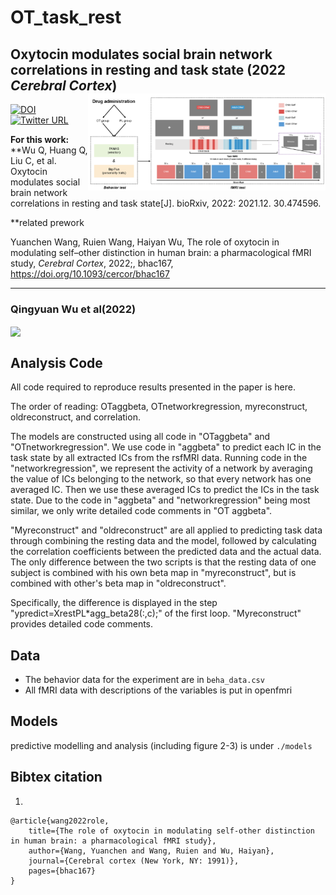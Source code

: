 # OT_task_rest
## Oxytocin modulates social brain network correlations in resting and task state (2022 *Cerebral Cortex*) <img src="https://github.com/andlab-um/OT_task_rest/blob/main/procedure.png" align="right" width="380px">

[![DOI](https://img.shields.io/badge/biorxiv-preprint-brightgreen)](https://doi.org/10.1101/2021.12.30.474596)<br />
[![Twitter URL](https://img.shields.io/twitter/url?label=%40ANDlab3&style=social&url=https%3A%2F%2Ftwitter.com%ANDlab3)](https://twitter.com/ANDlab3)


**For this work: <br />**
**Wu Q, Huang Q, Liu C, et al. Oxytocin modulates social brain network correlations in resting and task state[J]. bioRxiv, 2022: 2021.12. 30.474596. <br />


**related prework

Yuanchen Wang, Ruien Wang, Haiyan Wu, The role of oxytocin in modulating self–other distinction in human brain: a pharmacological fMRI study, *Cerebral Cortex*, 2022;, bhac167, https://doi.org/10.1093/cercor/bhac167

___


### Qingyuan Wu et al(2022)
<img src="https://github.com/andlab-um/OT_task_rest/blob/main//main%20result.png" align="center" width="1000px">


## Analysis Code

All code required to reproduce results presented in the paper is here.

The order of reading: OTaggbeta, OTnetworkregression, myreconstruct, oldreconstruct, and correlation.

The models are constructed using all code in "OTaggbeta" and "OTnetworkregression".
We use code in "aggbeta" to predict each IC in the task state by all extracted ICs from the rsfMRI data.
Running code in the "networkregression", we represent the activity of a network by averaging the value of ICs belonging to the network, so that every network has one averaged IC. Then we use these averaged ICs to predict the ICs in the task state.
Due to the code in "aggbeta" and "networkregression" being most similar, we only write detailed code comments in "OT aggbeta".

"Myreconstruct" and "oldreconstruct" are all applied to predicting task data through combining the resting data and the model, followed by calculating the correlation coefficients between the predicted data and the actual data. The only difference between the two scripts is that the resting data of one subject is combined with his own beta map in "myreconstruct", but is combined with other's beta map in "oldreconstruct".

Specifically, the difference is displayed in the step "ypredict=XrestPL*agg_beta28(:,c);" of the first loop.
"Myreconstruct" provides detailed code comments.




## Data


- The behavior data for the experiment are in `beha_data.csv`
- All fMRI data with descriptions of the variables is put in openfmri

## Models

predictive modelling and analysis (including figure 2-3) is under `./models`

## Bibtex citation

1.


    @article{wang2022role,
        title={The role of oxytocin in modulating self-other distinction in human brain: a pharmacological fMRI study},
        author={Wang, Yuanchen and Wang, Ruien and Wu, Haiyan},
        journal={Cerebral cortex (New York, NY: 1991)},
        pages={bhac167}
    }
